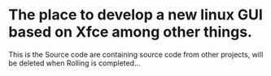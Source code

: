 # The place to develop a new linux GUI based on Xfce among other things.
This is the Source code are containing source code from other projects, will be deleted when Rolling is completed...
